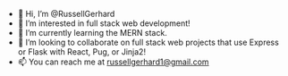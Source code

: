 - 👋 Hi, I’m @RussellGerhard
- 👀 I’m interested in full stack web development!
- 🌱 I’m currently learning the MERN stack.
- 💞️ I’m looking to collaborate on full stack web projects that use Express or Flask with React, Pug, or Jinja2!
- 📫 You can reach me at russellgerhard1@gmail.com

<!---
RussellGerhard/RussellGerhard is a ✨ special ✨ repository because its `README.md` (this file) appears on your GitHub profile.
You can click the Preview link to take a look at your changes.
--->

